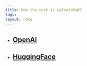 ```yaml
---
title: How the cost is calculated?
tags: 
layout: note 
---
```

* ## [OpenAI](https://openai.com/api/pricing/)
* ## [HuggingFace](https://huggingface.co/pricing)
